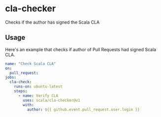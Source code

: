 # cla-checker
Checks if the author has signed the Scala CLA

Usage
-----

Here's an example that checks if author of Pull Requests had signed Scala CLA.

```yaml
name: "Check Scala CLA"
on:
  pull_request:
jobs:
  cla-check:
    runs-on: ubuntu-latest
    steps:
      - name: Verify CLA
        uses: scala/cla-checker@v1
        with:
          author: ${{ github.event.pull_request.user.login }}
```
